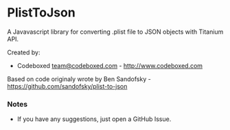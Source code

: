 # PlistToJson

A Javavascript library for converting .plist file to JSON objects with Titanium API.

Created by:

* Codeboxed <team@codeboxed.com> - http://www.codeboxed.com

Based on code originaly wrote by Ben Sandofsky - https://github.com/sandofsky/plist-to-json

### Notes
* If you have any suggestions, just open a GitHub Issue.